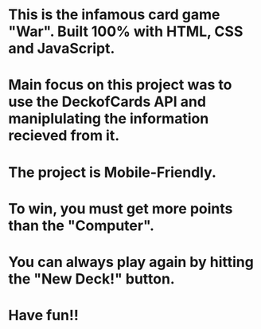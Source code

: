 # This is the infamous card game "War". Built 100% with HTML, CSS and JavaScript.

# Main focus on this project was to use the DeckofCards API and maniplulating the information recieved from it.

# The project is Mobile-Friendly.

# To win, you must get more points than the "Computer". 

# You can always play again by hitting the "New Deck!" button.

# Have fun!!
